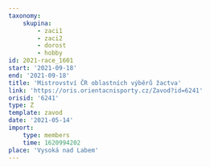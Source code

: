 ```yaml
---
taxonomy:
    skupina:
        - zaci1
        - zaci2
        - dorost
        - hobby
id: 2021-race_1601
start: '2021-09-18'
end: '2021-09-18'
title: 'Mistrovství ČR oblastních výběrů žactva'
link: 'https://oris.orientacnisporty.cz/Zavod?id=6241'
orisid: '6241'
type: Z
template: zavod
date: '2021-05-14'
import:
    type: members
    time: 1620994202
place: 'Vysoká nad Labem'
---
```


